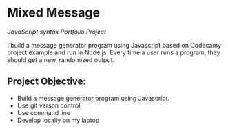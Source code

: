 # Mixed Message

_JavaScript syntax Portfolio Project_

I build a message generator program using Javascript based on Codecamy project example and run in Node.js. Every time a user runs a program, they should get a new, randomized output.

## Project Objective:

- Build a message generator program using Javascript.
- Use git verson control.
- Use command line
- Develop locally on my laptop
